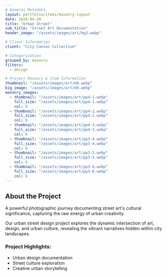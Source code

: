 ```yaml
---
# General Metadata
layout: portfolio/items/masonry-layout
date: 2024-04-20
title: "Urban Street"
sub_title: "Street Art Documentation"
header_image: "/assets/images/art/bg3.webp"

# Client Information
client: "City Canvas Collective"

# Categorization
grouped_by: masonry
filters:
  - design

# Project Masonry & Item Information
thumbnail: "/assets/images/art/m9.webp"
big_image: "/assets/images/art/m9.webp"
masonry_images:
  - thumbnail: "/assets/images/art/pp4-1.webp"
    full_size: "/assets/images/art/pp4-1.webp"
    col: 6
  - thumbnail: "/assets/images/art/pp4-2.webp"
    full_size: "/assets/images/art/pp4-2.webp"
    col: 6
  - thumbnail: "/assets/images/art/pp4-3.webp"
    full_size: "/assets/images/art/pp4-3.webp"
    col: 6
  - thumbnail: "/assets/images/art/pp3-4.webp"
    full_size: "/assets/images/art/pp3-4.webp"
    col: 6
  - thumbnail: "/assets/images/art/pp3-5.webp"
    full_size: "/assets/images/art/pp3-5.webp"
    col: 6
  - thumbnail: "/assets/images/art/pp3-6.webp"
    full_size: "/assets/images/art/pp3-6.webp"
    col: 6
---
```


## About the Project
<p class="lead">A powerful photographic journey documenting street art's cultural significance, capturing the raw energy of urban creativity.</p>

Our urban street design project explores the dynamic intersection of art, design, and urban culture, revealing the vibrant narratives hidden within city landscapes.

### Project Highlights:
- Urban design documentation
- Street culture exploration
- Creative urban storytelling
